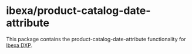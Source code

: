 # ibexa/product-catalog-date-attribute

This package contains the product-catalog-date-attribute functionality for [Ibexa DXP](https://ibexa.co).
